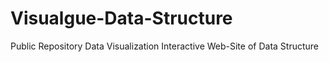 # Visualgue-Data-Structure
Public Repository  Data Visualization Interactive Web-Site of Data Structure
